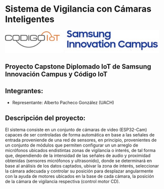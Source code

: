 # Sistema de Vigilancia con Cámaras Inteligentes

![](https://github.com/AlbertoPachecoDev/Capstone-Proy-Camaras-Inteligentes/blob/main/logos.jpg)

## Proyecto Capstone Diplomado IoT de Samsung Innovación Campus y Código IoT

## Integrantes:
 - Representante: Alberto Pacheco González (UACH)
 
## Descripción del proyecto:

El sistema consiste en un conjunto de cámaras de video (ESP32-Cam) capaces de ser controladas de forma automática en base a las señales de entrada proveniende de una red de sensores, en principio, provenientes de un conjunto de módulos que permiten configurar un un arreglo de micrófonos ubicados endistintas zonas de vigilancia o interés, de tal forma que, dependiendo de la intensidad de las señales de audio y proximidad obtenidas (sensores micrófonos y ultrasonido), donde se determinará en base al análisis de los datos captados, ubivar la zona de interés, seleccionar la cámara adecuada y controlar su posición para desplazar angularmente con la ayuda de motores ubicados en la base de cada cámara, la posición de la cámara de vigilancia respectiva (control motor CD).


